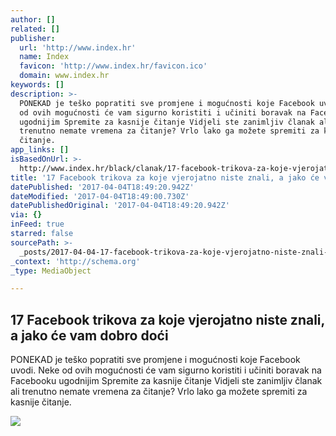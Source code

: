 ```yaml
---
author: []
related: []
publisher:
  url: 'http://www.index.hr'
  name: Index
  favicon: 'http://www.index.hr/favicon.ico'
  domain: www.index.hr
keywords: []
description: >-
  PONEKAD je teško popratiti sve promjene i mogućnosti koje Facebook uvodi. Neke
  od ovih mogućnosti će vam sigurno koristiti i učiniti boravak na Facebooku
  ugodnijim Spremite za kasnije čitanje Vidjeli ste zanimljiv članak ali
  trenutno nemate vremena za čitanje? Vrlo lako ga možete spremiti za kasnije
  čitanje.
app_links: []
isBasedOnUrl: >-
  http://www.index.hr/black/clanak/17-facebook-trikova-za-koje-vjerojatno-niste-znali-a-jako-ce-vam-dobro-doci/961426.aspx
title: '17 Facebook trikova za koje vjerojatno niste znali, a jako će vam dobro doći'
datePublished: '2017-04-04T18:49:20.942Z'
dateModified: '2017-04-04T18:49:00.730Z'
datePublishedOriginal: '2017-04-04T18:49:20.942Z'
via: {}
inFeed: true
starred: false
sourcePath: >-
  _posts/2017-04-04-17-facebook-trikova-za-koje-vjerojatno-niste-znali-a-jako-c.md
_context: 'http://schema.org'
_type: MediaObject

---
```

<article style=""><h1>17 Facebook trikova za koje vjerojatno niste znali, a jako će vam dobro doći</h1><p>PONEKAD je teško popratiti sve promjene i mogućnosti koje Facebook uvodi. Neke od ovih mogućnosti će vam sigurno koristiti i učiniti boravak na Facebooku ugodnijim Spremite za kasnije čitanje Vidjeli ste zanimljiv članak ali trenutno nemate vremena za čitanje? Vrlo lako ga možete spremiti za kasnije čitanje.</p><img src="http://www.index.hr/images2/fbtrikovi_screen123rf.jpg" /></article>